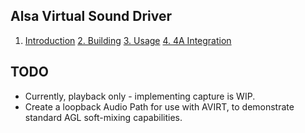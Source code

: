 ## Alsa Virtual Sound Driver

1. [Introduction](docs/1.Introduction.md)
[2. Building](docs/2.Building.md)
[3. Usage](docs/3.Usage.md)
[4. 4A Integration](docs/4.4A-Integration.md)

## TODO

- Currently, playback only - implementing capture is WIP.
- Create a loopback Audio Path for use with AVIRT, to demonstrate standard AGL soft-mixing capabilities.
